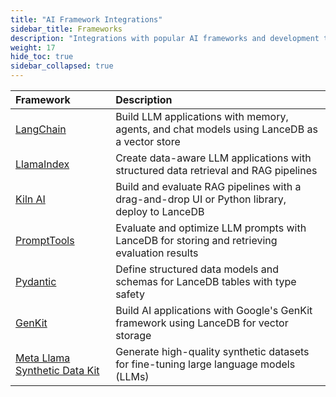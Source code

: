 ```yaml
---
title: "AI Framework Integrations"
sidebar_title: Frameworks
description: "Integrations with popular AI frameworks and development tools"
weight: 17
hide_toc: true
sidebar_collapsed: true
---
```


| Framework | Description |
|:----------|:------------|
| [LangChain](/docs/integrations/frameworks/langchain) | Build LLM applications with memory, agents, and chat models using LanceDB as a vector store |
| [LlamaIndex](/docs/integrations/frameworks/llamaindex) | Create data-aware LLM applications with structured data retrieval and RAG pipelines |
| [Kiln AI](/docs/integrations/frameworks/kiln) | Build and evaluate RAG pipelines with a drag-and-drop UI or Python library, deploy to LanceDB |
| [PromptTools](/docs/integrations/frameworks/prompttools) | Evaluate and optimize LLM prompts with LanceDB for storing and retrieving evaluation results |
| [Pydantic](/docs/integrations/frameworks/pydantic) | Define structured data models and schemas for LanceDB tables with type safety |
| [GenKit](/docs/integrations/frameworks/genkit) | Build AI applications with Google's GenKit framework using LanceDB for vector storage |
| [Meta Llama Synthetic Data Kit](/docs/integrations/frameworks/synthetic-data-kit) | Generate high-quality synthetic datasets for fine-tuning large language models (LLMs) |
